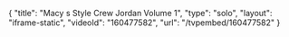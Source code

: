 {
    "title": "Macy s Style Crew Jordan Volume 1",
    "type": "solo",
    "layout": "iframe-static",
    "videoId": "160477582",
    "url": "\/tvpembed\/160477582"
}